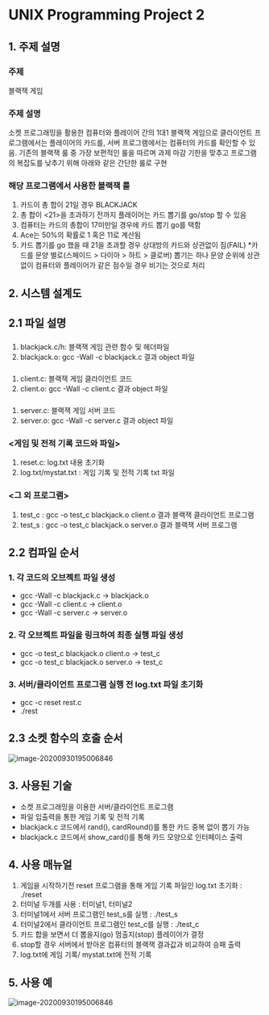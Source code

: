 # UNIX Programming Project 2

## 1. 주제 설명
### 주제
블랙잭 게임
### 주제 설명
소켓 프로그래밍을 활용한 컴퓨터와 플레이어 간의 1대1 블랙잭 게임으로 클라이언트 프로그램에서는 플레이어의 카드를, 서버 프로그램에서는 컴퓨터의 카드를 확인할 수 있음. 기존의 블랙잭 룰 중 가장 보편적인 룰을 따르며 과제 마감 기한을 맞추고 프로그램의 복잡도를 낮추기 위해 아래와 같은 간단한 룰로 구현

### 해당 프로그램에서 사용한 블랙잭 룰
1. 카드이 총 합이 21일 경우 BLACKJACK 
2. 총 합이 <21>을 초과하기 전까지 플레이어는 카드 뽑기를 go/stop 할 수 있음
3. 컴퓨터는 카드의 총합이 17미만일 경우에 카드 뽑기 go를 택함
4. Ace는 50%의 확률로 1 혹은 11로 계산됨
5. 카드 뽑기를 go 했을 때 21을 초과할 경우 상대방의 카드와 상관없이 짐(FAIL)
*카드를 문양 별로(스페이드 > 다이아 > 하트 > 클로버) 뽑기는 하나 문양 순위에 상관 없이 컴퓨터와 플레이어가 같은 점수일 경우 비기는 것으로 처리

## 2. 시스템 설계도
## 2.1 파일 설명
### <blackjack code>
1. blackjack.c/h: 블랙잭 게임 관련 함수 및 헤더파일
2. blackjack.o: gcc -Wall -c blackjack.c 결과 object 파일
### <client code>
1. client.c: 블랙잭 게임 클라이언트 코드
2. client.o: gcc -Wall -c client.c 결과 object 파일
### <server code>
1. server.c: 블랙잭 게임 서버 코드
2. server.o: gcc -Wall -c server.c 결과 object 파일
### <게임 및 전적 기록 코드와 파일>
1. reset.c: log.txt 내용 초기화
2. log.txt/mystat.txt : 게임 기록 및 전적 기록 txt 파일
### <그 외 프로그램>
1. test_c : gcc -o test_c blackjack.o client.o 결과 블랙잭 클라이언트 프로그램
2. test_s : gcc -o test_c blackjack.o server.o 결과 블랙잭 서버 프로그램

## 2.2 컴파일 순서 
### 1. 각 코드의 오브젝트 파일 생성
- gcc -Wall -c blackjack.c -> blackjack.o
- gcc -Wall -c client.c -> client.o
- gcc -Wall -c server.c ->  server.o
### 2. 각 오브젝트 파일을 링크하여 최종 실행 파일 생성
- gcc -o test_c blackjack.o client.o -> test_c
- gcc -o test_c blackjack.o server.o -> test_c
### 3. 서버/클라이언트 프로그램 실행 전 log.txt 파일 초기화 
- gcc -c reset rest.c
- ./rest


## 2.3 소켓 함수의 호출 순서
![image-20200930195006846](https://github.com/jiminAn/UNIX_final/blob/master/img/1.png)

## 3. 사용된 기술
- 소켓 프로그래밍을 이용한 서버/클라이언트 프로그램
- 파일 입출력을 통한 게임 기록 및 전적 기록
- blackjack.c 코드에서 rand(), cardRound()를 통한 카드 중복 없이 뽑기 가능
- blackjack.c 코드에서 show_card()를 통해 카드 모양으로 인터페이스 출력

## 4. 사용 매뉴얼
1. 게임을 시작하기전 reset 프로그램을 통해 게임 기록 파일인 log.txt 초기화 : ./reset
2.  터미널 두개를 사용 : 터미널1, 터미널2
3. 터미널1에서 서버 프로그램인 test_s를 실행 : ./test_s
4.  터미널2에서 클라이언트 프로그램인 test_c를 실행 : ./test_c
5. 카드 합을 보면서 더 뽑을지(go) 멈출지(stop) 플레이어가 결정 
6. stop할 경우 서버에서 받아온 컴퓨터의 블랙잭 결과값과 비교하여 승패 출력
 7. log.txt에 게임 기록/ mystat.txt에 전적 기록
 
 ## 5. 사용 예
 ![image-20200930195006846](https://github.com/jiminAn/UNIX_final/blob/master/img/2.png)



